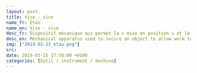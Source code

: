 ```yaml
---
layout: post
title: Vise_-_vice
name_fr: Etau
name_en: Vise - vice
desc_fr: Dispositif mécanique qui permet la « mise en position » et le « maintien en position » (serrage) d'une pièce de bois ou de métal, pour travailler dessus.
desc_en: Mechanical apparatus used to secure an object to allow work to be performed on it. Vises have two parallel jaws, one fixed and the other movable, threaded in and out by a screw and lever.
img: ["2019-02-23_etau.png"]
src: 
date: 2019-03-15 17:58:00 +0100
categories: [Outil / instrument / machine]
---
```

